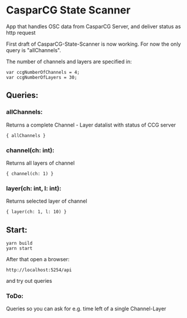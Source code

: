 # CasparCG State Scanner
App that handles OSC data from CasparCG Server, and deliver status as http request

First draft of CasparCG-State-Scanner is now working. For now the only query is "allChannels".

The number of channels and layers are specified in: 
```
var ccgNumberOfChannels = 4;
var ccgNumberOfLayers = 30;
``` 

## Queries:
### allChannels: 
Returns a complete Channel - Layer datalist with status of CCG server
```
{ allChannels }
```

### channel(ch: int):
Returns all layers of channel
```
{ channel(ch: 1) }
```

### layer(ch: int, l: int):
Returns selected layer of channel
```
{ layer(ch: 1, l: 10) }
```

##
## Start:
```
yarn build
yarn start
```
After that open a browser:
```
http://localhost:5254/api
```
and try out queries

### ToDo:
Queries so you can ask for e.g. time left of a single Channel-Layer
